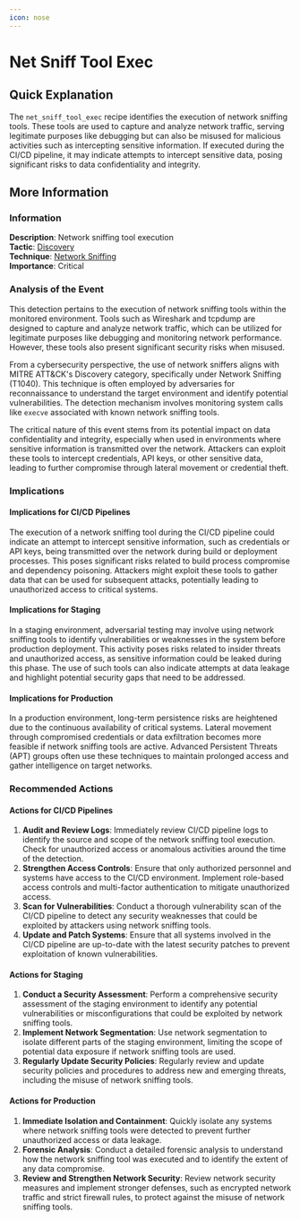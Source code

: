 ```yaml
---
icon: nose
---
```


# Net Sniff Tool Exec

## Quick Explanation

The `net_sniff_tool_exec` recipe identifies the execution of network sniffing tools. These tools are used to capture and analyze network traffic, serving legitimate purposes like debugging but can also be misused for malicious activities such as intercepting sensitive information. If executed during the CI/CD pipeline, it may indicate attempts to intercept sensitive data, posing significant risks to data confidentiality and integrity.

## More Information

### Information

**Description**: Network sniffing tool execution  
**Tactic**: [Discovery](../../mitre/tactics/TA0007.md)  
**Technique**: [Network Sniffing](../../mitre/techniques/T1040.md)  
**Importance**: Critical

### Analysis of the Event

This detection pertains to the execution of network sniffing tools within the monitored environment. Tools such as Wireshark and tcpdump are designed to capture and analyze network traffic, which can be utilized for legitimate purposes like debugging and monitoring network performance. However, these tools also present significant security risks when misused.

From a cybersecurity perspective, the use of network sniffers aligns with MITRE ATT\&CK's Discovery category, specifically under Network Sniffing (T1040). This technique is often employed by adversaries for reconnaissance to understand the target environment and identify potential vulnerabilities. The detection mechanism involves monitoring system calls like `execve` associated with known network sniffing tools.

The critical nature of this event stems from its potential impact on data confidentiality and integrity, especially when used in environments where sensitive information is transmitted over the network. Attackers can exploit these tools to intercept credentials, API keys, or other sensitive data, leading to further compromise through lateral movement or credential theft.

### Implications

#### Implications for CI/CD Pipelines

The execution of a network sniffing tool during the CI/CD pipeline could indicate an attempt to intercept sensitive information, such as credentials or API keys, being transmitted over the network during build or deployment processes. This poses significant risks related to build process compromise and dependency poisoning. Attackers might exploit these tools to gather data that can be used for subsequent attacks, potentially leading to unauthorized access to critical systems.

#### Implications for Staging

In a staging environment, adversarial testing may involve using network sniffing tools to identify vulnerabilities or weaknesses in the system before production deployment. This activity poses risks related to insider threats and unauthorized access, as sensitive information could be leaked during this phase. The use of such tools can also indicate attempts at data leakage and highlight potential security gaps that need to be addressed.

#### Implications for Production

In a production environment, long-term persistence risks are heightened due to the continuous availability of critical systems. Lateral movement through compromised credentials or data exfiltration becomes more feasible if network sniffing tools are active. Advanced Persistent Threats (APT) groups often use these techniques to maintain prolonged access and gather intelligence on target networks.

### Recommended Actions

#### Actions for CI/CD Pipelines

1. **Audit and Review Logs**: Immediately review CI/CD pipeline logs to identify the source and scope of the network sniffing tool execution. Check for unauthorized access or anomalous activities around the time of the detection.
2. **Strengthen Access Controls**: Ensure that only authorized personnel and systems have access to the CI/CD environment. Implement role-based access controls and multi-factor authentication to mitigate unauthorized access.
3. **Scan for Vulnerabilities**: Conduct a thorough vulnerability scan of the CI/CD pipeline to detect any security weaknesses that could be exploited by attackers using network sniffing tools.
4. **Update and Patch Systems**: Ensure that all systems involved in the CI/CD pipeline are up-to-date with the latest security patches to prevent exploitation of known vulnerabilities.

#### Actions for Staging

1. **Conduct a Security Assessment**: Perform a comprehensive security assessment of the staging environment to identify any potential vulnerabilities or misconfigurations that could be exploited by network sniffing tools.
2. **Implement Network Segmentation**: Use network segmentation to isolate different parts of the staging environment, limiting the scope of potential data exposure if network sniffing tools are used.
3. **Regularly Update Security Policies**: Regularly review and update security policies and procedures to address new and emerging threats, including the misuse of network sniffing tools.

#### Actions for Production

1. **Immediate Isolation and Containment**: Quickly isolate any systems where network sniffing tools were detected to prevent further unauthorized access or data leakage.
2. **Forensic Analysis**: Conduct a detailed forensic analysis to understand how the network sniffing tool was executed and to identify the extent of any data compromise.
3. **Review and Strengthen Network Security**: Review network security measures and implement stronger defenses, such as encrypted network traffic and strict firewall rules, to protect against the misuse of network sniffing tools.
